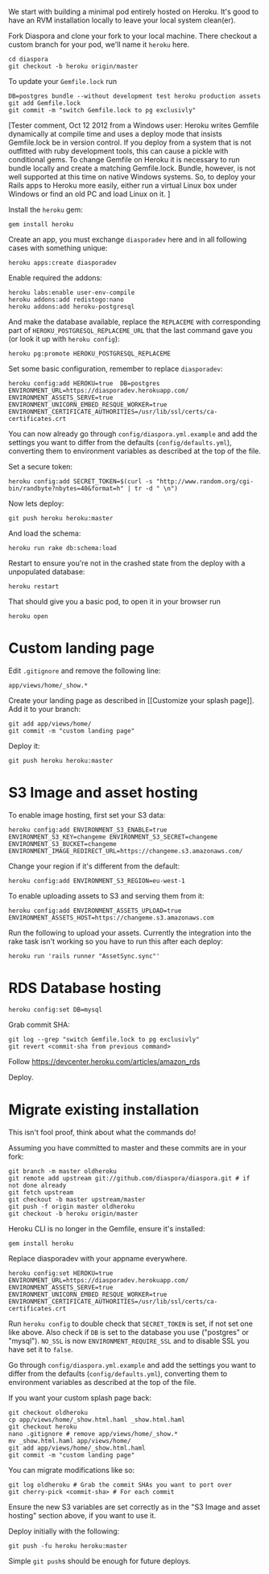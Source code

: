 We start with building a minimal pod entirely hosted on Heroku.
It's good to have an RVM installation locally to leave your local system clean(er).
 
Fork Diaspora and clone your fork to your local machine.
There checkout a custom branch for your pod, we'll name it  `heroku` here.
 
    cd diaspora
    git checkout -b heroku origin/master 

To update your `Gemfile.lock` run

    DB=postgres bundle --without development test heroku production assets
    git add Gemfile.lock
    git commit -m "switch Gemfile.lock to pg exclusivly"
[Tester comment, Oct 12 2012 from a Windows user: Heroku writes Gemfile dynamically at compile time and uses a deploy mode that insists Gemfile.lock be in version control. If you deploy from a system that is not outfitted with ruby development tools, this can cause a pickle with conditional gems. To change Gemfile on Heroku it is necessary to run bundle locally and create a matching Gemfile.lock. Bundle, however, is not well supported at this time on native Windows systems. So, to deploy your Rails apps to Heroku more easily, either run a virtual Linux box under Windows or find an old PC and load Linux on it. ]

Install the `heroku` gem:

    gem install heroku


Create an app, you must exchange `diasporadev` here and in all following cases with something unique:

    heroku apps:create diasporadev

Enable required the addons:

    heroku labs:enable user-env-compile
    heroku addons:add redistogo:nano
    heroku addons:add heroku-postgresql

And make the database available, replace the `REPLACEME` with corresponding part of `HEROKU_POSTGRESQL_REPLACEME_URL` that the last command gave you (or look it up with `heroku config`):

    heroku pg:promote HEROKU_POSTGRESQL_REPLACEME

Set some basic configuration, remember to replace `diasporadev`:

    heroku config:add HEROKU=true  DB=postgres ENVIRONMENT_URL=https://diasporadev.herokuapp.com/ ENVIRONMENT_ASSETS_SERVE=true ENVIRONMENT_UNICORN_EMBED_RESQUE_WORKER=true  ENVIRONMENT_CERTIFICATE_AUTHORITIES=/usr/lib/ssl/certs/ca-certificates.crt

You can now already go through `config/diaspora.yml.example` and add the settings you want to differ from the defaults (`config/defaults.yml`), converting them to environment variables as described at the top of the file.

Set a secure token:

    heroku config:add SECRET_TOKEN=$(curl -s "http://www.random.org/cgi-bin/randbyte?nbytes=40&format=h" | tr -d " \n")

Now lets deploy:

    git push heroku heroku:master

And load the schema:

    heroku run rake db:schema:load


Restart to ensure you're not in the crashed state from the deploy with a unpopulated database:

    heroku restart

That should give you a basic pod, to open it in your browser run

    heroku open

# Custom landing page

Edit `.gitignore` and remove the following line:

    app/views/home/_show.*

Create your landing page as described in [[Customize your splash page]]. Add it to your branch:

    git add app/views/home/
    git commit -m "custom landing page"

Deploy it:

    git push heroku heroku:master

# S3 Image and asset hosting

To enable image hosting, first set your S3 data:

    heroku config:add ENVIRONMENT_S3_ENABLE=true ENVIRONMENT_S3_KEY=changeme ENVIRONMENT_S3_SECRET=changeme ENVIRONMENT_S3_BUCKET=changeme ENVIRONMENT_IMAGE_REDIRECT_URL=https://changeme.s3.amazonaws.com/

Change your region if it's different from the default:

    heroku config:add ENVIRONMENT_S3_REGION=eu-west-1

To enable uploading assets to S3 and serving them from it:

    heroku config:add ENVIRONMENT_ASSETS_UPLOAD=true ENVIRONMENT_ASSETS_HOST=https://changeme.s3.amazonaws.com

Run the following to upload your assets. Currently the integration into the rake task isn't working so you have to run this after each deploy:

    heroku run 'rails runner "AssetSync.sync"'

# RDS Database hosting

    heroku config:set DB=mysql

Grab commit SHA:

    git log --grep "switch Gemfile.lock to pg exclusivly" 
    git revert <commit-sha from previous command>

Follow <https://devcenter.heroku.com/articles/amazon_rds>

Deploy.


# Migrate existing installation

This isn't fool proof, think about what the commands do!

Assuming you have committed to master and these commits are in your fork:

    git branch -m master oldheroku
    git remote add upstream git://github.com/diaspora/diaspora.git # if not done already
    git fetch upstream
    git checkout -b master upstream/master
    git push -f origin master oldheroku
    git checkout -b heroku origin/master

Heroku CLI is no longer in the Gemfile, ensure it's installed:

    gem install heroku

Replace diasporadev with your appname everywhere.

    heroku config:set HEROKU=true  ENVIRONMENT_URL=https://diasporadev.herokuapp.com/ ENVIRONMENT_ASSETS_SERVE=true ENVIRONMENT_UNICORN_EMBED_RESQUE_WORKER=true  ENVIRONMENT_CERTIFICATE_AUTHORITIES=/usr/lib/ssl/certs/ca-certificates.crt

Run `heroku config` to double check that `SECRET_TOKEN` is set, if not set one like above. Also check if `DB` is set to the database you use ("postgres" or "mysql"). `NO_SSL` is now `ENVIRONMENT_REQUIRE_SSL` and to disable SSL you have set it to `false`.

Go through `config/diaspora.yml.example` and add the settings you want to differ from the defaults (`config/defaults.yml`), converting them to environment variables as described at the top of the file.

If you want your custom splash page back:

    git checkout oldheroku
    cp app/views/home/_show.html.haml _show.html.haml
    git checkout heroku
    nano .gitignore # remove app/views/home/_show.*
    mv _show.html.haml app/views/home/
    git add app/views/home/_show.html.haml
    git commit -m "custom landing page"

You can migrate modifications like so:

    git log oldheroku # Grab the commit SHAs you want to port over
    git cherry-pick <commit-sha> # For each commit

Ensure the new S3 variables are set correctly as in the "S3 Image and asset hosting" section above, if you want to use it.

Deploy initially with the following:

    git push -fu heroku heroku:master

Simple `git push`s should be enough for future deploys.